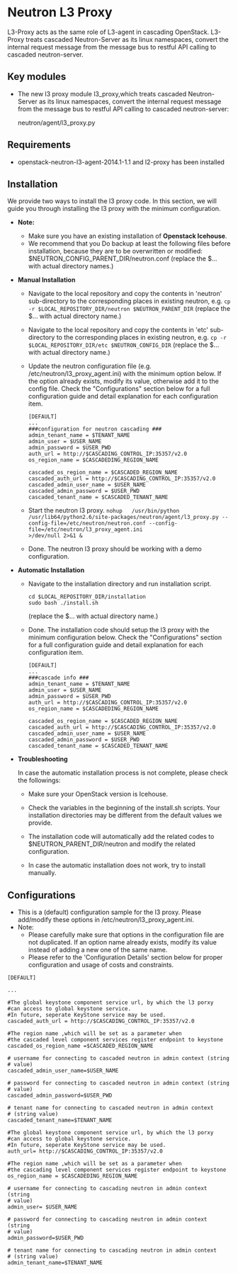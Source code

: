 Neutron L3 Proxy
===============================

 L3-Proxy acts as the same role of L3-agent in cascading OpenStack.
 L3-Proxy treats cascaded Neutron-Server as its linux namespaces,  convert the internal request message from the message bus to restful API calling to cascaded neutron-server.


Key modules
-----------

* The new l3 proxy module l3_proxy,which treats cascaded Neutron-Server as its linux namespaces,  convert the internal request message from the message bus to restful API calling to cascaded neutron-server:

    neutron/agent/l3_proxy.py


Requirements
------------
* openstack-neutron-l3-agent-2014.1-1.1 and l2-proxy has been installed

Installation
------------

We provide two ways to install the l3 proxy code. In this section, we will guide you through installing the l3 proxy with the minimum configuration.

* **Note:**

    - Make sure you have an existing installation of **Openstack Icehouse**.
    - We recommend that you Do backup at least the following files before installation, because they are to be overwritten or modified:
        $NEUTRON_CONFIG_PARENT_DIR/neutron.conf
        (replace the $... with actual directory names.)

* **Manual Installation**

    - Navigate to the local repository and copy the contents in 'neutron' sub-directory to the corresponding places in existing neutron, e.g.
      ```cp -r $LOCAL_REPOSITORY_DIR/neutron $NEUTRON_PARENT_DIR```
      (replace the $... with actual directory name.)

    - Navigate to the local repository and copy the contents in 'etc' sub-directory to the corresponding places in existing neutron, e.g.
      ```cp -r $LOCAL_REPOSITORY_DIR/etc $NEUTRON_CONFIG_DIR```
      (replace the $... with actual directory name.)

    - Update the neutron configuration file (e.g. /etc/neutron/l3_proxy_agent.ini) with the minimum option below. If the option already exists, modify its value, otherwise add it to the config file. Check the "Configurations" section below for a full configuration guide and detail explanation for each configuration item.
      ```
      [DEFAULT]
      ...
      ###configuration for neutron cascading ###
      admin_tenant_name = $TENANT_NAME
      admin_user = $USER_NAME
      admin_password = $USER_PWD
      auth_url = http://$CASCADING_CONTROL_IP:35357/v2.0
      os_region_name = $CASCADEDING_REGION_NAME

      cascaded_os_region_name = $CASCADED_REGION_NAME
      cascaded_auth_url = http://$CASCADING_CONTROL_IP:35357/v2.0
      cascaded_admin_user_name = $USER_NAME
      cascaded_admin_password = $USER_PWD
      cascaded_tenant_name = $CASCADED_TENANT_NAME
      ```

    - Start the neutron l3 proxy.
      ```nohup   /usr/bin/python  /usr/lib64/python2.6/site-packages/neutron/agent/l3_proxy.py --config-file=/etc/neutron/neutron.conf --config-file=/etc/neutron/l3_proxy_agent.ini                     >/dev/null 2>&1 &```

    - Done. The neutron l3 proxy should be working with a demo configuration.

* **Automatic Installation**

    - Navigate to the installation directory and run installation script.
      ```
      cd $LOCAL_REPOSITORY_DIR/installation
      sudo bash ./install.sh
      ```
      (replace the $... with actual directory name.)

    - Done. The installation code should setup the l3 proxy with the minimum configuration below. Check the "Configurations" section for a full configuration guide and detail explanation for each configuration item.
      ```
      [DEFAULT]
      ...
      ###cascade info ###
      admin_tenant_name = $TENANT_NAME
      admin_user = $USER_NAME
      admin_password = $USER_PWD
      auth_url = http://$CASCADING_CONTROL_IP:35357/v2.0
      os_region_name = $CASCADEDING_REGION_NAME

      cascaded_os_region_name = $CASCADED_REGION_NAME
      cascaded_auth_url = http://$CASCADING_CONTROL_IP:35357/v2.0
      cascaded_admin_user_name = $USER_NAME
      cascaded_admin_password = $USER_PWD
      cascaded_tenant_name = $CASCADED_TENANT_NAME

* **Troubleshooting**

    In case the automatic installation process is not complete, please check the followings:

    - Make sure your OpenStack version is Icehouse.

    - Check the variables in the beginning of the install.sh scripts. Your installation directories may be different from the default values we provide.

    - The installation code will automatically add the related codes to $NEUTRON_PARENT_DIR/neutron and modify the related configuration.

    - In case the automatic installation does not work, try to install manually.

Configurations
--------------

* This is a (default) configuration sample for the l3 proxy. Please add/modify these options in /etc/neutron/l3_proxy_agent.ini.
* Note:
    - Please carefully make sure that options in the configuration file are not duplicated. If an option name already exists, modify its value instead of adding a new one of the same name.
    - Please refer to the 'Configuration Details' section below for proper configuration and usage of costs and constraints.

```
[DEFAULT]

...

#The global keystone component service url, by which the l3 porxy
#can access to global keystone service.
#In future, seperate KeyStone service may be used.
cascaded_auth_url = http://$CASCADING_CONTROL_IP:35357/v2.0

#The region name ,which will be set as a parameter when
#the cascaded level component services register endpoint to keystone
cascaded_os_region_name =$CASCADED_REGION_NAME

# username for connecting to cascaded neutron in admin context (string
# value)
cascaded_admin_user_name=$USER_NAME

# password for connecting to cascaded neutron in admin context (string
# value)
cascaded_admin_password=$USER_PWD

# tenant name for connecting to cascaded neutron in admin context
# (string value)
cascaded_tenant_name=$TENANT_NAME

#The global keystone component service url, by which the l3 porxy
#can access to global keystone service.
#In future, seperate KeyStone service may be used.
auth_url= http://$CASCADING_CONTROL_IP:35357/v2.0

#The region name ,which will be set as a parameter when
#the cascading level component services register endpoint to keystone
os_region_name = $CASCADEDING_REGION_NAME

# username for connecting to cascading neutron in admin context (string
# value)
admin_user= $USER_NAME

# password for connecting to cascading neutron in admin context (string
# value)
admin_password=$USER_PWD

# tenant name for connecting to cascading neutron in admin context
# (string value)
admin_tenant_name=$TENANT_NAME
